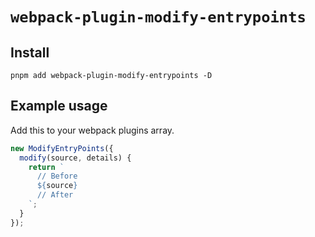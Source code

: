# `webpack-plugin-modify-entrypoints`

## Install

`pnpm add webpack-plugin-modify-entrypoints -D`

## Example usage

Add this to your webpack plugins array.

```js
new ModifyEntryPoints({
  modify(source, details) {
    return `
      // Before
      ${source}
      // After
    `;
  }
});
```

